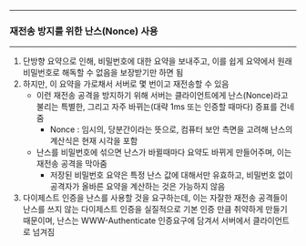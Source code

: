 -----
### 재전송 방지를 위한 난스(Nonce) 사용
-----
1. 단방향 요약으로 인해, 비밀번호에 대한 요약을 보내주고, 이를 쉽게 요약에서 원래 비밀번호로 해독할 수 없음을 보장받기만 하면 됨
2. 하지만, 이 요약을 가로채서 서버로 몇 번이고 재전송할 수 있음
   - 이런 재전송 공격을 방지하기 위해 서버는 클라이언트에게 난스(Nonce)라고 불리는 특별한, 그리고 자주 바뀌는(대략 1ms 또는 인증할 때마다) 증표를 건네줌
     + Nonce : 임시의, 당분간이라는 뜻으로, 컴퓨터 보안 측면을 고려해 난스의 계산식은 현재 시각을 포함
   - 난스를 비밀번호에 섞으면 난스가 바뀔때마다 요약도 바뀌게 만들어주며, 이는 재전송 공격을 막아줌
     + 저장된 비밀번호 요약은 특정 난스 값에 대해서만 유효하고, 비밀번호 없이 공격자가 올바른 요약을 계산하는 것은 가능하지 않음
3. 다이제스트 인증을 난스를 사용할 것을 요구하는데, 이는 자잘한 재전송 공격들이 난스를 쓰지 않는 다이제스트 인증을 실질적으로 기본 인증 만큼 취약하게 만들기 때문이며, 난스는 WWW-Authenticate 인증요구에 담겨서 서버에서 클라이언트로 넘겨짐
